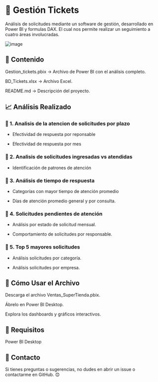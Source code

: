 # 🎫 Gestión Tickets

Análisis de solicitudes mediante un software de gestión, desarrollado en Power BI y formulas DAX.
El cual nos permite realizar un seguimiento a cuatro áreas involucradas.

![image](https://github.com/user-attachments/assets/c9993d9b-c2d2-4bbd-88e1-e17efdc58b9c)

## 📂 Contenido

Gestion_tickets.pbix → Archivo de Power BI con el análisis completo.

BD_Tickets.xlsx → Archivo Excel.

README.md → Descripción del proyecto.

## 📈 Análisis Realizado

### 🔹 1. Analisis de la atencion de solicitudes por plazo

- Efectividad de respuesta por reponsable

- Efectividad de respuesta por mes

### 🔹 2. Analisis de solicitudes ingresadas vs atendidas

- Identificación de patrones de atención

### 🔹 3. Análisis de tiempo de respuesta

- Categorías con mayor tiempo de atención promedio

- Días de atención promedio general y por consulta.

### 🔹 4. Solicitudes pendientes de atención

- Análisis por estado de solicitud mensual.

- Comportamiento de solicitudes por responsable.

### 🔹 5. Top 5 mayores solicitudes

- Análisis solicitudes por categoría.

- Análisis solicitudes por empresa.

## 🚀 Cómo Usar el Archivo

Descarga el archivo Ventas_SuperTienda.pbix.

Ábrelo en Power BI Desktop.

Explora los dashboards y gráficos interactivos.

## 📌 Requisitos

Power BI Desktop

## 📧 Contacto

Si tienes preguntas o sugerencias, no dudes en abrir un issue o contactarme en GitHub. 😊
